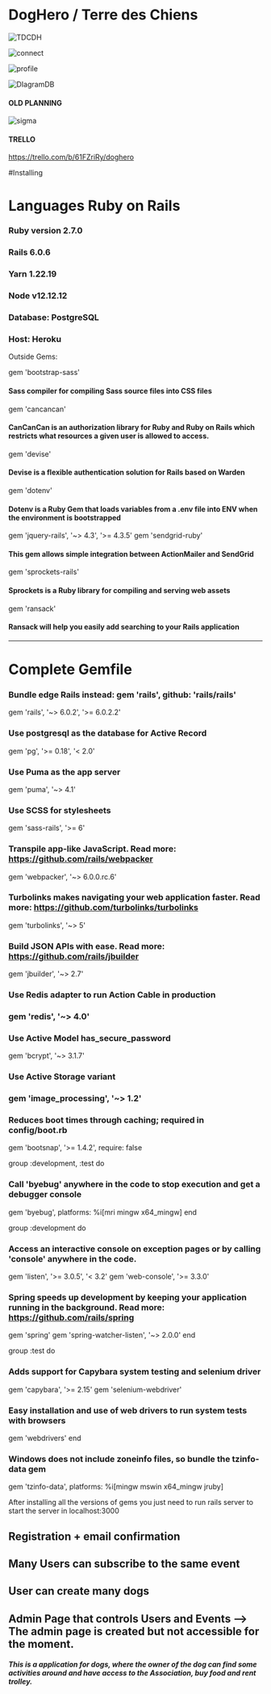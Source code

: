 <h1>DogHero / Terre des Chiens</h1>


![TDCDH](https://user-images.githubusercontent.com/29848785/199745786-1c201228-1fdf-47b1-9ffe-a6981f7c4453.png)

![connect](https://user-images.githubusercontent.com/29848785/199745804-f112c900-d5c6-4a7a-9315-157bdb2efa89.png)

![profile](https://user-images.githubusercontent.com/29848785/199745824-11957844-0f99-47ed-9580-feb9f0ed3b01.png)

![DIagramDB](https://user-images.githubusercontent.com/29848785/199758941-e158e5e6-19aa-48e6-9da2-92e6c9225409.png)


#### OLD PLANNING
![sigma](https://user-images.githubusercontent.com/29848785/199759334-4266170b-fa98-4188-8e59-33971903c4b6.png)

#### TRELLO 

https://trello.com/b/61FZriRy/doghero

#Installing

# Languages Ruby on Rails

### Ruby version 2.7.0
### Rails 6.0.6
### Yarn 1.22.19
### Node v12.12.12

### Database: PostgreSQL

### Host: Heroku

Outside Gems:

gem 'bootstrap-sass'
#### Sass compiler for compiling Sass source files into CSS files
gem 'cancancan'
#### CanCanCan is an authorization library for Ruby and Ruby on Rails which restricts what resources a given user is allowed to access.
gem 'devise'
#### Devise is a flexible authentication solution for Rails based on Warden
gem 'dotenv'
#### Dotenv is a Ruby Gem that loads variables from a .env file into ENV when the environment is bootstrapped
gem 'jquery-rails', '~> 4.3', '>= 4.3.5'
gem 'sendgrid-ruby'
#### This gem allows simple integration between ActionMailer and SendGrid
gem 'sprockets-rails'
#### Sprockets is a Ruby library for compiling and serving web assets
gem 'ransack'
#### Ransack will help you easily add searching to your Rails application
__________________________________________________________________________________________________________________________________________________________________________________________________________________________________________________________________________________________________________________
# Complete Gemfile

### Bundle edge Rails instead: gem 'rails', github: 'rails/rails'
gem 'rails', '~> 6.0.2', '>= 6.0.2.2'
### Use postgresql as the database for Active Record
gem 'pg', '>= 0.18', '< 2.0'
### Use Puma as the app server
gem 'puma', '~> 4.1'
### Use SCSS for stylesheets
gem 'sass-rails', '>= 6'
### Transpile app-like JavaScript. Read more: https://github.com/rails/webpacker
gem 'webpacker', '~> 6.0.0.rc.6'
### Turbolinks makes navigating your web application faster. Read more: https://github.com/turbolinks/turbolinks
gem 'turbolinks', '~> 5'
### Build JSON APIs with ease. Read more: https://github.com/rails/jbuilder
gem 'jbuilder', '~> 2.7'
### Use Redis adapter to run Action Cable in production
### gem 'redis', '~> 4.0'
### Use Active Model has_secure_password
gem 'bcrypt', '~> 3.1.7'

### Use Active Storage variant
### gem 'image_processing', '~> 1.2'

### Reduces boot times through caching; required in config/boot.rb
gem 'bootsnap', '>= 1.4.2', require: false

group :development, :test do
  ### Call 'byebug' anywhere in the code to stop execution and get a debugger console
  gem 'byebug', platforms: %i[mri mingw x64_mingw]
end

group :development do
  ### Access an interactive console on exception pages or by calling 'console' anywhere in the code.
  gem 'listen', '>= 3.0.5', '< 3.2'
  gem 'web-console', '>= 3.3.0'
  ### Spring speeds up development by keeping your application running in the background. Read more: https://github.com/rails/spring
  gem 'spring'
  gem 'spring-watcher-listen', '~> 2.0.0'
end

group :test do
  ### Adds support for Capybara system testing and selenium driver
  gem 'capybara', '>= 2.15'
  gem 'selenium-webdriver'
  ### Easy installation and use of web drivers to run system tests with browsers
  gem 'webdrivers'
end

### Windows does not include zoneinfo files, so bundle the tzinfo-data gem
gem 'tzinfo-data', platforms: %i[mingw mswin x64_mingw jruby]


After installing all the versions of gems you just need to run rails server to start the server in localhost:3000

## Registration + email confirmation
## Many Users can subscribe to the same event
## User can create many dogs
## Admin Page that controls Users and Events --> The admin page is created but not accessible for the moment.


##### This is a application for dogs, where the owner of the dog can find some activities around and have access to the Association, buy food and rent trolley.
